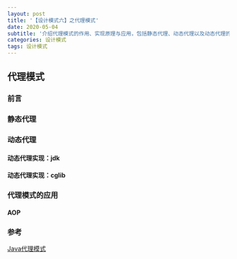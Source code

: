 ```yaml
---
layout: post
title: '【设计模式六】之代理模式'
date: 2020-05-04
subtitle: '介绍代理模式的作用、实现原理与应用，包括静态代理、动态代理以及动态代理的多种实现方式'
categories: 设计模式
tags: 设计模式
---
```


## 代理模式

### 前言



### 静态代理



### 动态代理



#### 动态代理实现：jdk

#### 动态代理实现：cglib



### 代理模式的应用



#### AOP



### 参考

[Java代理模式](https://xie.infoq.cn/article/9a9387805a496e1485dc8430f)
